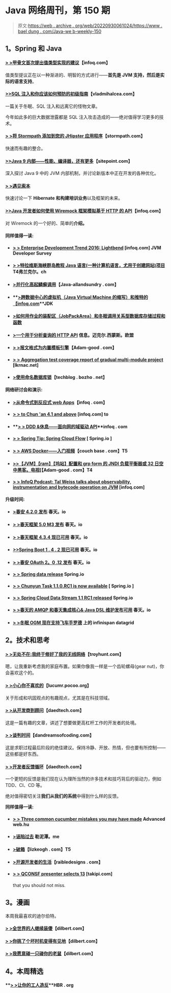 # Java 网络周刊，第 150 期

> 原文:[https://web . archive . org/web/20220930061024/https://www . bael dung . com/Java-we b-weekly-150](https://web.archive.org/web/20220930061024/https://www.baeldung.com/java-web-weekly-150)

## **1。Spring 和 Java**

#### **[> >甲骨文首次提出值类型实现的建议](https://web.archive.org/web/20220617075707/https://www.infoq.com/news/2016/11/valhalla-Implementation-proposal)**【infoq.com】

值类型提议正在以一种渐进的、明智的方式进行——**首先是 JVM 支持，然后是实际的语言支持**。

#### **[>>SQL 注入和你应该如何预防的初级指南](https://web.archive.org/web/20220617075707/https://vladmihalcea.com/2016/11/08/a-beginners-guide-to-sql-injection-and-how-you-should-prevent-it/)**【vladmihalcea.com】

一篇关于冬眠、SQL 注入和远离它的怪物文章。

今年如此多的巨大数据泄露都是 SQL 注入攻击造成的——绝对值得学习更多的技术。

#### **[> >将 Stormpath 添加到您的 JHipster 应用程序](https://web.archive.org/web/20220617075707/https://stormpath.com/blog/stormpath-jhipster-application)**【stormpath.com】

快速而有趣的整合。

#### **[>>Java 9 内部——性能、编译器，还有更多](https://web.archive.org/web/20220617075707/https://www.sitepoint.com/inside-java-9-part-ii/)**【sitepoint.com】

深入探讨 Java 9 中的 JVM 内部机制，并讨论新版本中正在开发的各种优化。

#### **[> >遇见索本](https://web.archive.org/web/20220617075707/http://in.relation.to/2016/11/03/meet-thorben-janssen/)**

快速讨论一下 **Hibernate 和构建培训业务**以及框架的未来。

#### **[>>Java 开发者如何使用 Wiremock 框架模拟基于 HTTP 的 API](https://web.archive.org/web/20220617075707/https://www.infoq.com/articles/Wiremock-testing-mocking-over-wire-stubs)**【infoq.com】

对 Wiremock 的一个好的、简单的**介绍。**

#### **同样值得一读:**

*   #### **[> > Enterprise Development Trend 2016: Lightbend](https://web.archive.org/web/20220617075707/https://www.infoq.com/news/2016/11/lightbend-enterprise-survey-2016)** [infoq.com] JVM Developer Survey

*   #### **[> >特拉维斯海峡群岛教程 Java 语言(一种计算机语言，尤用于创建网站)项目](https://web.archive.org/web/20220617075707/https://blog.frankel.ch/travis-ci-tutorial-for-java-projects/#gsc.tab=0)T4弗兰克尔。ch**

*   #### **[>并行化高起鳞癣调用](https://web.archive.org/web/20220617075707/http://www.java-allandsundry.com/2016/11/parallelizing-hystrix-calls.html)**【Java-allandsundry . com】

*   #### **[>跨数据中心的虚拟机（Java Virtual Machine 的缩写）和推特的【infoq.com](https://web.archive.org/web/20220617075707/https://www.infoq.com/news/2016/11/qconsf2016-twitter-jdk)**JDK

*   #### **[>如何用作业的装配区（JobPackArea）和冬眠调用关系型数据库存储过程和函数](https://web.archive.org/web/20220617075707/https://vladmihalcea.com/2016/11/03/how-to-call-mysql-stored-procedures-and-functions-with-jpa-and-hibernate/)**

*   #### **[>一个用于分析查询的 HTTP API](https://web.archive.org/web/20220617075707/http://info.michael-simons.eu/2016/11/02/an-http-api-for-analytic-queries/)** 信息。迈克尔.西蒙斯。欧盟

*   #### **[> >报文格式为内置模板引擎](https://web.archive.org/web/20220617075707/http://www.adam-bien.com/roller/abien/entry/messageformat_as_built_in_template)**【Adam-good . com】

*   #### **[> > Aggregation test coverage report of gradual multi-module project](https://web.archive.org/web/20220617075707/https://lkrnac.net/blog/2016/10/aggregate-test-coverage-report/)** [lkrnac.net]

*   #### **[>使用命名数据库锁](https://web.archive.org/web/20220617075707/https://techblog.bozho.net/using-named-database-locks/)**【techblog . bozho . net】

**网络研讨会和演示:**

*   #### **[>从命令式到反应式 web Apps](https://web.archive.org/web/20220617075707/https://www.infoq.com/presentations/imperative-reactive-web-apps)**【infoq . com】

*   #### **[> > to Chun 'an 4.1 and above](https://web.archive.org/web/20220617075707/https://www.infoq.com/presentations/spring-security-4-1)** [infoq.com] to

*   #### **[> > DDD &休息——面向网的域驱动 API](https://web.archive.org/web/20220617075707/https://www.infoq.com/presentations/ddd-rest)**infoq . com

*   #### **[> > Spring Tip: Spring Cloud Flow](https://web.archive.org/web/20220617075707/https://spring.io/blog/2016/11/09/spring-tips-spring-cloud-stream)** [ Spring.io ]

*   #### **[> > AWS Docker——入门视频](https://web.archive.org/web/20220617075707/http://blog.couchbase.com/2016/november/docker-for-aws-getting-started-video)**【couch base . com】T5

*   #### **[>>【JVM】【ram】【坞站】配置和 grp form 的 JNDI 负载平衡器或 32 日空中黑客。电视](https://web.archive.org/web/20220617075707/http://www.adam-bien.com/roller/abien/entry/jvm_ram_docker_configuration_and)[【Adam-good . com】T4**

*   #### **[> > InfoQ Podcast: Tal Weiss talks about observability, instrumentation and bytecode operation on JVM](https://web.archive.org/web/20220617075707/https://www.infoq.com/podcasts/tal-weiss/)** [infoq.com]

**升级时间:**

*   #### **[>春安 4.2.0 发布](https://web.archive.org/web/20220617075707/https://spring.io/blog/2016/11/10/spring-security-4-2-0-released)** 春天。io

*   #### **[> >春天框架 5.0 M3 发布](https://web.archive.org/web/20220617075707/https://spring.io/blog/2016/11/08/spring-framework-5-0-m3-released)** 春天。io

*   #### **[> >春天框架 4.3.4 现已可用](https://web.archive.org/web/20220617075707/https://spring.io/blog/2016/11/08/spring-framework-4-3-4-available-now)** 春天。io

*   #### **[>>Spring Boot 1 . 4 . 2 现已可用](https://web.archive.org/web/20220617075707/https://spring.io/blog/2016/11/08/spring-boot-1-4-2-available-now)** 春天。io

*   #### **[> >春安 OAuth 2。0 .12 发布](https://web.archive.org/web/20220617075707/https://spring.io/blog/2016/11/07/spring-security-oauth-2-0-12-released)** 春天。io

*   #### **[> > Spring data release](https://web.archive.org/web/20220617075707/https://spring.io/blog/2016/11/03/spring-data-release-train-hopper-sr5-released)** Spring.io

*   #### **[> > Chunyun Task 1.1.0.RC1 is now available](https://web.archive.org/web/20220617075707/https://spring.io/blog/2016/11/07/spring-cloud-task-1-1-0-rc1-is-now-available)** [ Spring.io ]

*   #### **[> > Spring Cloud Data Stream 1.1 RC1 released](https://web.archive.org/web/20220617075707/https://spring.io/blog/2016/11/09/spring-cloud-data-flow-1-1-rc1-released)** Spring.io

*   #### **[> >春天的 AMQP 和春天集成核心& Java DSL 维护发布可用](https://web.archive.org/web/20220617075707/https://spring.io/blog/2016/11/08/spring-amqp-and-spring-integration-core-java-dsl-maintenance-releases-available)** 春天。io

*   #### **[> >冬眠 OGM 现在支持飞车手罗德](https://web.archive.org/web/20220617075707/http://in.relation.to/2016/11/08/hibernate-ogm-with-hotrod-support/)** 上的 infinispan datagrid

## **2。技术和思考**

#### **[> >无处不在:我终于修好了我的无线网络](https://web.archive.org/web/20220617075707/https://www.troyhunt.com/ubiquiti-all-the-things-how-i-finally-fixed-my-dodgy-wifi/)**【troyhunt.com】

嗯，让我重新考虑我的家庭布置。如果你像我一样是一个齿轮螺母(gear nut)，你会喜欢这个的。

#### **[> >小心你不喜欢的](https://web.archive.org/web/20220617075707/http://lucumr.pocoo.org/2016/11/5/be-careful-about-what-you-dislike/)**【lucumr.pocoo.org】

关于形成和巩固观点的有趣观点，尤其是在科技领域。

#### **[> >从开发商到顾问](https://web.archive.org/web/20220617075707/http://www.daedtech.com/from-developer-to-consultant/)**【daedtech.com】

这是一篇有趣的文章，讲述了想要做更高杠杆工作的开发者的处境。

#### **[> >谈判时间](https://web.archive.org/web/20220617075707/https://dandreamsofcoding.com/2016/11/07/negotiating-for-time/)**【dandreamsofcoding.com】

这是求职过程最后阶段的绝佳建议。保持冷静、开放、热情，但也要有所控制——这些都是好东西。

#### **[> >开发者反馈循环](https://web.archive.org/web/20220617075707/http://www.daedtech.com/developer-feedback-loop/)**【daedtech.com】

一个更短的反馈是我们现在认为理所当然的许多技术和技巧背后的驱动力，例如 TDD、CI、CD 等。

绝对值得密切关注**我们从我们的系统**中得到什么样的反馈。

**同样值得一读:**

*   #### **[> > Three common cucumber mistakes you may have made](https://web.archive.org/web/20220617075707/https://advancedweb.hu/2016/11/08/cucumber_mistakes/)** Advanced web.hu

*   #### **[>诬陷过去](https://web.archive.org/web/20220617075707/http://lemire.me/blog/2016/11/07/framed-in-the-past/)** 勒泥潭。me

*   #### **[>破箱](https://web.archive.org/web/20220617075707/https://lizkeogh.com/2016/11/07/breaking-boxes/)**【lizkeogh . com】T5

*   #### **[>开源开发者的生活](https://web.archive.org/web/20220617075707/http://raibledesigns.com/rd/entry/life_as_an_open_source)**【raibledesigns . com】

*   #### **[> > QCONSF presenter selects 13](https://web.archive.org/web/20220617075707/http://blog.takipi.com/qcon-sf-speakers-choose-13-sessions-that-you-shouldnt-miss/)** [takipi.com]

    that you should not miss.

## **3。漫画**

本周我最喜欢的迪尔伯特。

#### **[> >全世界的人继续装傻](https://web.archive.org/web/20220617075707/http://dilbert.com/strip/2014-01-01)**【dilbert.com】

#### **[> >你挑了个坏时机变得有见地](https://web.archive.org/web/20220617075707/http://dilbert.com/strip/2014-01-06)**【dilbert.com】

#### **[> >我愿意碰一只碰你的老鼠](https://web.archive.org/web/20220617075707/http://dilbert.com/strip/2014-01-08)**【dilbert.com】

## **4。本周精选**

#### **[> >让你的工人造反](https://web.archive.org/web/20220617075707/https://hbr.org/cover-story/2016/10/let-your-workers-rebel)**HBR . org